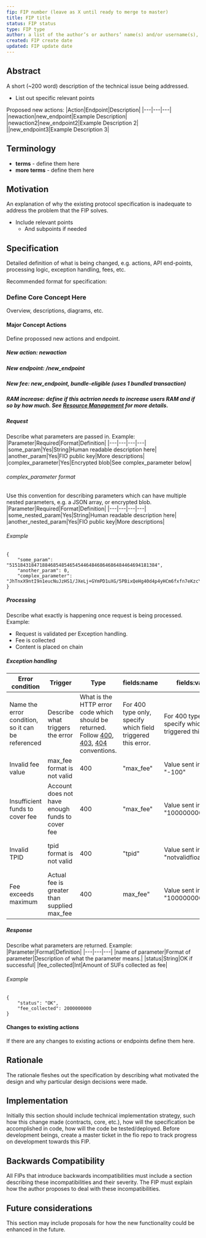 ```yaml
---
fip: FIP number (leave as X until ready to merge to master)
title: FIP title
status: FIP status
type: FIP type
author: a list of the author’s or authors’ name(s) and/or username(s), or name(s) and email(s)
created: FIP create date
updated: FIP update date
---
```


## Abstract
A short (~200 word) description of the technical issue being addressed.
* List out specific relevant points 

Proposed new actions:
|Action|Endpoint|Description|
|---|---|---|
|newaction|new_endpoint|Example Description|
|newaction2|new_endpoint2|Example Description 2|
||new_endpoint3|Example Description 3|

## Terminology
* **terms** - define them here
* **more terms** - define them here

## Motivation
An explanation of why the existing protocol specification is inadequate to address the problem that the FIP solves.
* Include relevant points
  * And subpoints if needed

## Specification
Detailed definition of what is being changed, e.g. actions, API end-points, processing logic, exception handling, fees, etc.

Recommended format for specification:

### Define Core Concept Here
Overview, descriptions, diagrams, etc.

#### Major Concept Actions
Define propossed new actions and endpoint.
##### New action: *newaction*
##### New endpoint: /new_endpoint
##### New fee: new_endpoint, bundle-eligible (uses 1 bundled transaction)
##### RAM increase: define if this actrrion needs to increase users RAM and if so by how much. See [Resource Management](https://developers.fioprotocol.io/fio-protocol/resource-management) for more details.
##### Request
Describe what parameters are passed in. Example:
|Parameter|Required|Format|Definition|
|---|---|---|---|
|some_param|Yes|String|Human readable description here|
|another_param|Yes|FIO public key|More descriptions|
|complex_parameter|Yes|Encrypted blob|See complex_parameter below|
###### *complex_parameter* format
Use this convention for describing parameters which can have multiple nested parameters, e.g. a JSON array, or encrypted blob.
|Parameter|Required|Format|Definition|
|---|---|---|---|
|some_nested_param|Yes|String|Human readable description here|
|another_nested_param|Yes|FIO public key|More descriptions|
###### Example
```
{
	"some_param": "515184318471884685485465454464846864686484464694181384",
	"another_param": 0,
	"complex_parameter": "JhTnxX9ntI9n1eucNuJzHS1/JXeLj+GYmPD1uXG/5PBixQeHg40d4p4yHCm6fxfn7eKzcY"
}
```
##### Processing
Describe what exactly is happening once request is being processed. Example:
* Request is validated per Exception handling.
* Fee is collected
* Content is placed on chain
##### Exception handling
|Error condition|Trigger|Type|fields:name|fields:value|Error message|
|---|---|---|---|---|---|
|Name the error condition, so it can be referenced|Describe what triggers the error|What is the HTTP error code which should be returned. Follow [400](https://developers.fioprotocol.io/api/api-spec/models/error-400), [403](https://developers.fioprotocol.io/api/api-spec/models/error-403), [404](https://developers.fioprotocol.io/api/api-spec/models/error-404) conventions.|For 400 type only, specify which field triggered this error.|For 400 type only, specify which value triggered this error.|Provide descriptive error message.|
|Invalid fee value|max_fee format is not valid|400|"max_fee"|Value sent in, e.g. "-100"|"Invalid fee value"|
|Insufficient funds to cover fee|Account does not have enough funds to cover fee|400|"max_fee"|Value sent in, e.g. "1000000000"|"Insufficient funds to cover fee"|
|Invalid TPID|tpid format is not valid|400|"tpid"|Value sent in, e.g. "notvalidfioaddress"|"TPID must be empty or valid FIO address"|
|Fee exceeds maximum|Actual fee is greater than supplied max_fee|400|max_fee"|Value sent in, e.g. "1000000000"|"Fee exceeds supplied maximum"|
##### Response
Describe what parameters are returned. Example:
|Parameter|Format|Definition|
|---|---|---|
|name of parameter|Format of parameter|Description of what the parameter means.|
|status|String|OK if successful|
|fee_collected|Int|Amount of SUFs collected as fee|
###### Example
```
{
	"status": "OK",
	"fee_collected": 2000000000
}
```
#### Changes to existing actions
If there are any changes to existing actions or endpoints define them here.

## Rationale
The rationale fleshes out the specification by describing what motivated the design and why particular design decisions were made.

## Implementation
Initially this section should include technical implementation strategy, such how this change made (contracts, core, etc.), how will the specification be accomplished in code, how will the code be tested/deployed. Before development beings, create a master ticket in the fio repo to track progress on development towards this FIP.

## Backwards Compatibility
All FIPs that introduce backwards incompatibilities must include a section describing these incompatibilities and their severity. The FIP must explain how the author proposes to deal with these incompatibilities.

## Future considerations
This section may include proposals for how the new functionality could be enhanced in the future.
